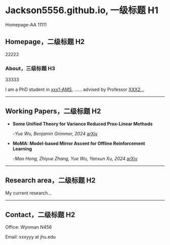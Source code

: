 # Jackson5556.github.io, 一级标题 H1
Homepage-AA
 11111


## Homepage，二级标题 H2
 22222

### About，三级标题 H3
33333

I am a PhD student in [xxx1-AMS](https://engineering.jhu.edu/ams/), ...... advised by Professor [XXX2](https://www.ams.jhu.edu/~grimmer/),,,


---
## Working Papers，二级标题 H2
- **Some Unified Theory for Variance Reduced Prox-Linear Methods**

  -*Yue Wu, Benjamin Grimmer, 2024* 
  [arXiv](https://arxiv.org/abs/2412.15008)

    
- **MoMA: Model-based Mirror Ascent for Offline Reinforcement Learning**

  -*Mao Hong, Zhiyue Zhang, Yue Wu, Yanxun Xu, 2024*            [arXiv](https://arxiv.org/abs/2401.11380)

---
  ## Research area，二级标题 H2

My current research...

---
## Contact，二级标题 H2

Office: Wynman N456

Email: xxxyyy at jhu.edu
